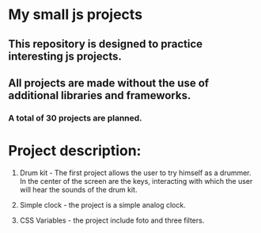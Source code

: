 # My small js projects

## This repository is designed to practice interesting js projects.

## All projects are made without the use of additional libraries and frameworks.
### A total of 30 projects are planned.


# Project description:

1) Drum kit - The first project allows the user to try himself as a drummer. In the center of the screen are the keys, interacting with which the user will hear the sounds of the drum kit.

2) Simple clock - the project is a simple analog clock.

3) CSS Variables - the project include foto and three filters.